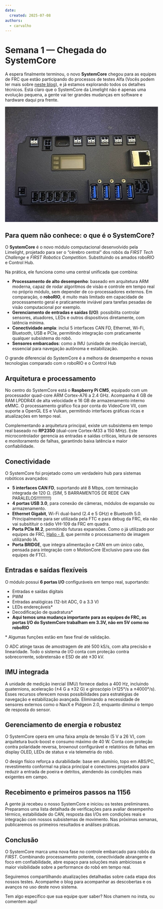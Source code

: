 ```yaml
---
date:
  created: 2025-07-08
authors:
  - carvalho
---
```


# Semana 1 — Chegada do SystemCore

A espera finalmente terminou, o novo **SystemCore** chegou para as equipes de FRC que estão participando do processos de testes Alfa (Vocês podem ler mais sobre [neste blog](https://community.firstinspires.org/systemcore-alpha-testing-first-wave)), e já estamos explorando todos os detalhes técnicos. Está claro que o SystemCore da Limelight não é apenas uma evolução pequena, a gente vai ter grandes mudanças em software e hardware daqui pra frente.
<!-- more -->

<p align="center">
  <img src="assets/blog/6384c47661fd71a71b7448fba9af73fabbe483d8_2_666x500.png" alt="Render interno do SystemCore" width="800"/>
</p>

## Para quem não conhece: o que é o SystemCore?

O **SystemCore** é o novo módulo computacional desenvolvido pela Limelight, projetado para ser o “cérebro central” dos robôs da _FIRST Tech Challenge_ e _FIRST Robotics Competition_. Substituindo os amados roboRIO e Control Hub.

Na prática, ele funciona como uma central unificada que combina:

- **Processamento de alto desempenho**: baseado em arquitetura ARM moderna, capaz de rodar algoritmos de visão e controle em tempo real no próprio módulo, sem depender de co-processadores externos. Em comparação, o **roboRIO**, é muito mais limitado em capacidade de processamento geral e praticamente inviável para tarefas pesadas de visão computacional por exemplo.
- **Gerenciamento de entradas e saídas (I/O)**: possibilita controlar sensores, atuadores, LEDs e outros dispositivos diretamente, com latência mínima.
- **Conectividade ampla**: inclui 5 interfaces CAN FD, Ethernet, Wi-Fi, Bluetooth, USB e PCIe, permitindo integração com praticamente qualquer subsistema do robô.
- **Sensores embarcados**: como a IMU (unidade de medição inercial), essencial para navegação autônoma e estabilização.

O grande diferencial do SystemCore é a melhora de desempenho e novas tecnologias comparado com o roboRIO e o Control Hub



## Arquitetura e processamento

No centro do SystemCore está o **Raspberry Pi CM5**, equipado com um processador quad-core ARM Cortex-A76 a 2.4 GHz. Acompanha 4 GB de RAM LPDDR4X de alta velocidade e 16 GB de armazenamento interno eMMC. O processamento gráfico fica por conta do VideoCore VII, com suporte a OpenGL ES e Vulkan, permitindo interfaces gráficas ricas e atualizações em tempo real.

Complementando a arquitetura principal, existe um subsistema em tempo real baseado no **RP2350** (dual-core Cortex-M33 a 150 MHz). Este microcontrolador gerencia as entradas e saídas críticas, leitura de sensores e monitoramento de falhas, garantindo baixa latência e maior confiabilidade.

## Conectividade

O SystemCore foi projetado como um verdadeiro hub para sistemas robóticos avançados:

- **5 interfaces CAN FD**, suportando até 8 Mbps, com terminação integrada de 120 Ω. (SIM, 5 BARRAMENTOS DE REDE CAN PARALELOS!!!!!!!!!!!)
- **4 portas USB 3.0**, para conexão de câmeras, módulos de expansão ou armazenamento.
- **Ethernet Gigabit**, Wi-Fi dual-band (2.4 e 5 GHz) e Bluetooth 5.0. Principalmente para ser utilizada pela FTC e para debug da FRC, ela não vai subsitituir o rádio VH-109 da FRC em quadra.
- **Porta PCIe M.2**, permitindo futuras expansões. Como o já utilizado por equipes de FRC, [Halio - 8](https://stemos.com.br/produto/11010293/), que permite o processamento de imagem utilizando IA.
- **Porta BRIDGE**, que integra alimentação e CAN em um único cabo, pensada para integração com o MotionCore (Exclusivo para uso das equipes de FTC).

## Entradas e saídas flexíveis

O módulo possui **6 portas I/O** configuráveis em tempo real, suportando:

- Entradas e saídas digitais
- PWM
- Entradas analógicas (12-bit ADC, 0 a 3.3 V)
- LEDs endereçáveis* 
- Decodificação de quadratura*
- **Aqui temos uma mudança importante para as equipes de FRC, as portas I/O do SystemCore trabalham em 3.3V, não em 5V como no roboRIO**

\* Algumas funções estão em fase final de validação.

O ADC atinge taxas de amostragem de até 500 kS/s, com alta precisão e linearidade. Todo o sistema de I/O conta com proteção contra sobrecorrente, sobretensão e ESD de até ±30 kV.

## IMU integrada

A unidade de medição inercial (IMU) fornece dados a 400 Hz, incluindo quaternions, aceleração (±4 G a ±32 G) e giroscópio (±125°/s a ±4000°/s). Esses recursos oferecem novas possibilidades para estratégias de navegação e estabilização avançada. Eliminando a necessidade de sensores externos como o NavX e Pidgeon 2.0, enquanto diminui o tempo de resposta do sensor.

## Gerenciamento de energia e robustez

O SystemCore opera em uma faixa ampla de tensão (5 V a 26 V), com arquitetura buck-boost e consumo máximo de 40 W. Conta com proteção contra polaridade reversa, brownout configurável e relatórios de falhas em display OLED, LEDs de status e via telemetria do robô.

O design físico reforça a durabilidade: base em alumínio, topo em ABS/PC, revestimento conformal na placa principal e conectores projetados para reduzir a entrada de poeira e detritos, atendendo às condições mais exigentes em campo.

## Recebimento e primeiros passos na 1156

A gente já recebeu o nosso SystemCore e iniciou os testes preliminares. Preparamos uma lista detalhada de verificações para avaliar desempenho térmico, estabilidade do CAN, resposta das I/Os em condições reais e integração com nossos subsistemas de movimento. Nas próximas semanas, publicaremos os primeiros resultados e análises práticas.

## Conclusão

O SystemCore marca uma nova fase no controle embarcado para robôs da _FIRST_. Combinando processamento potente, conectividade abrangente e foco em confiabilidade, abre espaço para soluções mais ambiciosas e maior visibilidade sobre a performance do robô em tempo real.

Seguiremos compartilhando atualizações detalhadas sobre cada etapa dos nossos testes. Acompanhe o blog para acompanhar as descobertas e os avanços no uso deste novo sistema.

Tem algo específico que sua equipe quer saber? Nos chamem no insta, ou comentem aqui!

